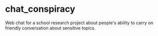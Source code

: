 # chat_conspiracy
Web chat for a school research project about people's ability to carry on friendly conversation about sensitive topics.
